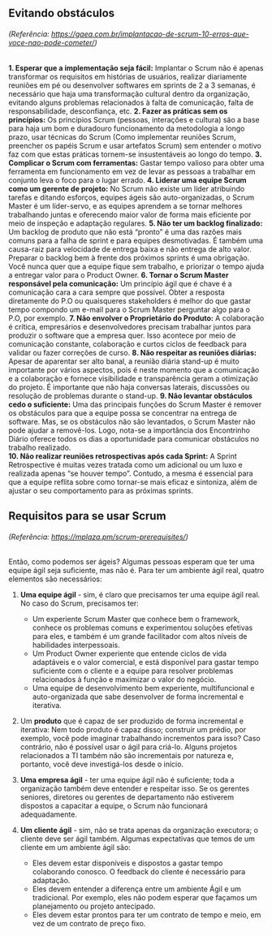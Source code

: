 ## Evitando obstáculos
###### (Referência: https://gaea.com.br/implantacao-de-scrum-10-erros-que-voce-nao-pode-cometer/)
##
**1. Esperar que a implementação seja fácil:** Implantar o Scrum não é apenas transformar os requisitos em histórias de usuários, realizar diariamente reuniões em pé ou desenvolver softwares em sprints de 2 a 3 semanas, é necessário que haja uma transformação cultural dentro da organização, evitando alguns problemas relacionados à falta de comunicação, falta de responsabilidade, desconfiança, etc.
**2. Fazer as práticas sem os princípios:** Os princípios Scrum (pessoas, interações e cultura) são a base para haja um  bom e duradouro funcionamento da metodologia a longo prazo, usar técnicas do Scrum (Como implementar reuniões Scrum, preencher os papéis Scrum e usar artefatos Scrum) sem entender o motivo faz com que estas práticas tornem-se insustentáveis ao longo do tempo.
**3. Complicar o Scrum com ferramentas:** Gastar tempo valioso para obter uma ferramenta em funcionamento em vez de levar as pessoas a trabalhar em conjunto leva o foco para o lugar errado. 
**4. Liderar uma equipe Scrum como um gerente de projeto:** No Scrum não existe um líder atribuindo tarefas e ditando esforços, equipes ágeis são auto-organizadas, o Scrum Master é um líder-servo, e as equipes aprendem a se tornar melhores trabalhando juntas e oferecendo maior valor de forma mais eficiente por meio de inspeção e adaptação regulares. 
**5. Não ter um backlog finalizado:** Um backlog de produto que não está “pronto” é uma das razões mais comuns para a falha de sprint e para equipes desmotivadas. É também uma causa-raiz para velocidade de entrega baixa e não entrega de alto valor.
Preparar o backlog bem à frente dos próximos sprints é uma obrigação. Você nunca quer que a equipe fique sem trabalho, e priorizar o tempo ajuda a entregar valor para o Product Owner.
**6. Tornar o Scrum Master responsável pela comunicação:** Um princípio ágil que é chave é a comunicação cara a cara sempre que possível. Obter a resposta diretamente do P.O ou quaisqueres stakeholders é melhor do que gastar tempo compondo um e-mail para o Scrum Master perguntar algo para o P.O, por exemplo.
**7. Não envolver o Proprietário do Produto:** A colaboração é crítica, empresários e desenvolvedores precisam trabalhar juntos para produzir o software que a empresa quer. Isso acontece por meio de comunicação constante, colaboração e curtos ciclos de feedback para validar ou fazer correções de curso.
**8. Não respeitar as reuniões diárias:** Apesar de aparentar ser alto banal, a reunião diária stand-up é muito importante por vários aspectos, pois é neste momento que a comunicação e a colaboração e fornece visibilidade e transparência geram a otimização do projeto. É importante que não haja conversas laterais, discussões ou resolução de problemas durante o stand-up. 
**9. Não levantar obstáculos cedo o suficiente:** Uma das principais funções do Scrum Master é remover os obstáculos para que a equipe possa se concentrar na entrega de software. Mas, se os obstáculos não são levantados, o Scrum Master não pode ajudar a removê-los. Logo, nota-se a importância dos Encontrinho Diário oferece todos os dias a oportunidade para comunicar obstáculos no trabalho realizado.  
**10. Não realizar reuniões retrospectivas após cada Sprint:** A Sprint Retrospective é muitas vezes tratada como um adicional ou um luxo e realizada apenas “se houver tempo”. Contudo, a mesma é essencial para que a equipe reflita sobre como tornar-se mais eficaz e sintoniza, além de ajustar o seu comportamento para as próximas sprints.

## Requisitos para se usar Scrum
###### (Referência: https://mplaza.pm/scrum-prerequisites/)
##
Então, como podemos ser ágeis? Algumas pessoas esperam que ter uma equipe ágil seja suficiente, mas não é. Para ter um ambiente ágil real, quatro elementos são necessários:
1.  **Uma equipe ágil** - sim, é claro que precisamos ter uma equipe ágil real. No caso do Scrum, precisamos ter:
    * Um experiente Scrum Master que conhece bem o framework, conhece os problemas comuns e experimentou soluções efetivas para eles, e também é um grande facilitador com altos níveis de habilidades interpessoais.
    * Um Product Owner experiente que entende ciclos de vida adaptáveis e o valor comercial, e está disponível para gastar tempo suficiente com o cliente e a equipe para resolver problemas relacionados à função e maximizar o valor do negócio.
    * Uma equipe de desenvolvimento bem experiente, multifuncional e auto-organizada que sabe desenvolver de forma incremental e iterativa.

2. Um **produto** que é capaz de ser produzido de forma incremental e iterativa: Nem todo produto é capaz disso; construir um prédio, por exemplo, você pode imaginar trabalhando incrementos para isso? Caso contrário, não é possível usar o ágil para criá-lo. Alguns projetos relacionados a TI também não são incrementais por natureza e, portanto, você deve investigá-los desde o início.
3. **Uma empresa ágil** - ter uma equipe ágil não é suficiente; toda a organização também deve entender e respeitar isso. Se os gerentes seniores, diretores ou gerentes de departamento não estiverem dispostos a capacitar a equipe, o Scrum não funcionará adequadamente.
4. **Um cliente ágil** - sim, não se trata apenas da organização executora; o cliente deve ser ágil também. Algumas expectativas que temos de um cliente em um ambiente ágil são:
    * Eles devem estar disponíveis e dispostos a gastar tempo colaborando conosco. O feedback do cliente é necessário para adaptação.
    * Eles devem entender a diferença entre um ambiente Ágil e um tradicional. Por exemplo, eles não podem esperar que façamos um planejamento ou projeto antecipado.
    * Eles devem estar prontos para ter um contrato de tempo e meio, em vez de um contrato de preço fixo.
